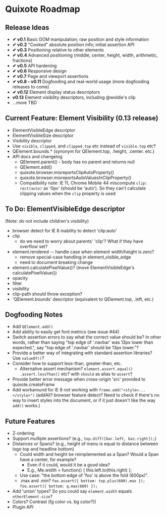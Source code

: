 # Quixote Roadmap

## Release Ideas

* **✔ v0.1** Basic DOM manipulation; raw position and style information
* **✔ v0.2** "Cooked" absolute position info; initial assertion API
* **✔ v0.3** Positioning relative to other elements
* **✔ v0.4** Advanced positioning (middle, center, height, width, arithmetic, fractions)
* **✔ v0.5** API hardening
* **✔ v0.6** Responsive design
* **✔ v0.7** Page and viewport assertions
* **✔ v0.8 - v0.11** Dogfooding and real-world usage (more dogfooding releases to come)
* **✔ v0.12** Element display status descriptors
* **v0.13** Element visibility descriptors, including @woldie's clip
* ...more TBD


## Current Feature: Element Visibility (0.13 release)

* ElementVisibleEdge descriptor
* ElementVisibleSize descriptor
* Visibility descriptor
* Use `visible`, `clipped`, and `clipped.top` etc instead of `visible.top` etc?
* QElement.bounds.* (synonym for QElement.top, .height, .center. etc.)
* API docs and changelog
	* QElement.parent() - body has no parent and returns null
	* QElement.add()
	* quixote.browser.misreportsClipAutoProperty()
	* quixote.browser.misreportsAutoValuesInClipProperty()
	* Compatibility note: IE 11, Chrome Mobile 44 miscompute `clip: rect(auto)` as '0px' (should be 'auto'). So they can't calculate clipping values when the `clip` property is used


## To Do: ElementVisibleEdge descriptor

(Note: do not include children's visibility)

* browser detect for IE 8 inability to detect 'clip:auto'
* clip
	* do we need to worry about parents' 'clip'? What if they have overflow set?
* element.rendered -- handle case when element width/height is zero?
	* remove special-case handling in element_visible_edge
	* need to document breaking change
* element.calculatePixelValue()? (move ElementVisibleEdge's calculatePixelValue())
* opacity
* filter
* visibility
* clip-path should throw exception?
* 'QElement.bounds' descriptor (equivalent to QElement.top, .left, etc.)



## Dogfooding Notes

* Add `QElement.add()`
* Add ability to easily get font metrics (see issue #44)
* Switch assertion errors to say what the correct value should be? In other words, rather than saying "top edge of '.navbar' was 13px lower than expected.", say "top edge of '.navbar' should be 13px lower."?
* Provide a better way of integrating with standard assertion libraries? Use `valueOf()`?
* Consider how to support less-than, greater-than, etc.
	* Alternative assert mechanism? `element.assert.equal()` `.assert.lessThan()` etc? with `should` as alias to `assert`?
* Provide better error message when cross-origin 'src' provided to quixote.createFrame
* Add workaround for IE 8 not working with `frame.add("<style>...</style>")` (addAll? browser feature detect? Need to check if there's no way to insert styles into the document, or if it just doesn't like the way `add()` works.)


## Future Features

* Z-ordering
* Support multiple assertions? (e.g., `top.diff([bar.left, baz.right]);`)
* Distances or Spans? (e.g., height of menu is equal to distance between logo top and headline bottom)
  * Could width and height be reimplemented as a Span? Would a Span have a center, for example?
    * Even if it could, would it be a good idea?
    * E.g., Me.width = function() { this.left.to(this.right) };
  * Use case: "the bottom edge of 'foo' is above the fold (600px)".
  * .max and .min?  `foo.assert({ bottom: top.plus(600).max });`   `foo.assert({ bottom: q.max(600) });`
* Add 'union' types? So you could say `element.width` equals `otherElement.size`?
* Colors? Contrast (fg color vs. bg color?))
* Plugin API
